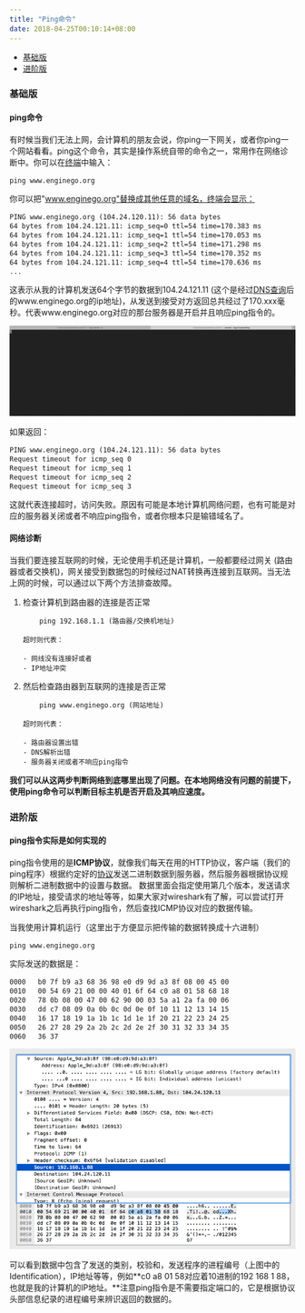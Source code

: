 ```yaml
---
title: "Ping命令"
date: 2018-04-25T00:10:14+08:00
---
```


- [基础版](#基础版)
- [进阶版](#进阶版)

### 基础版

#### ping命令
有时候当我们无法上网，会计算机的朋友会说，你ping一下网关，或者你ping一个网站看看。ping这个命令，其实是操作系统自带的命令之一，常用作在网络诊断中。你可以在[终端](../终端)中输入：

    ping www.enginego.org

你可以把"www.enginego.org"替换成其他任意的域名，终端会显示：

    PING www.enginego.org (104.24.120.11): 56 data bytes
    64 bytes from 104.24.121.11: icmp_seq=0 ttl=54 time=170.383 ms
    64 bytes from 104.24.121.11: icmp_seq=1 ttl=54 time=170.053 ms
    64 bytes from 104.24.121.11: icmp_seq=2 ttl=54 time=171.298 ms
    64 bytes from 104.24.121.11: icmp_seq=3 ttl=54 time=170.352 ms
    64 bytes from 104.24.121.11: icmp_seq=4 ttl=54 time=170.636 ms
    ...

这表示从我的计算机发送64个字节的数据到104.24.121.11 (这个是经过[DNS查询](../dns查询/)后的www.enginego.org的ip地址)，从发送到接受对方返回总共经过了170.xxx毫秒。代表www.enginego.org对应的那台服务器是开启并且响应ping指令的。

![ping_gif](https://raw.githubusercontent.com/EngineGirl/enginegirl.github.io/markdown/images/ping/ping.gif)

如果返回：

    PING www.enginego.org (104.24.121.11): 56 data bytes 
    Request timeout for icmp_seq 0
    Request timeout for icmp_seq 1
    Request timeout for icmp_seq 2
    Request timeout for icmp_seq 3

这就代表连接超时，访问失败。原因有可能是本地计算机网络问题，也有可能是对应的服务器关闭或者不响应ping指令，或者你根本只是输错域名了。

#### 网络诊断
当我们要连接互联网的时候，无论使用手机还是计算机，一般都要经过网关 (路由器或者交换机)，网关接受到数据包的时候经过NAT转换再连接到互联网。当无法上网的时候，可以通过以下两个方法排查故障。

1. 检查计算机到路由器的连接是否正常 
    
           ping 192.168.1.1 (路由器/交换机地址)

       超时则代表：
       
       - 网线没有连接好或者
       - IP地址冲突

2. 然后检查路由器到互联网的连接是否正常

           ping www.enginego.org (网站地址)

       超时则代表：
            
       - 路由器设置出错
       - DNS解析出错
       - 服务器关闭或者不响应ping指令

**我们可以从这两步判断网络到底哪里出现了问题。在本地网络没有问题的前提下，使用ping命令可以判断目标主机是否开启及其响应速度。**

### 进阶版

#### ping指令实际是如何实现的

ping指令使用的是**ICMP协议**，就像我们每天在用的HTTP协议，客户端（我们的ping程序）根据约定好的[协议](../协议/)发送二进制数据到服务器，然后服务器根据协议规则解析二进制数据中的设置与数据。 数据里面会指定使用第几个版本，发送请求的IP地址，接受请求的地址等等，如果大家对wireshark有了解，可以尝试打开wireshark之后再执行ping指令，然后查找ICMP协议对应的数据传输。

当我使用计算机运行（这里出于方便显示把传输的数据转换成十六进制）

    ping www.enginego.org
  
实际发送的数据是：

    0000   b0 7f b9 a3 68 36 98 e0 d9 9d a3 8f 08 00 45 00
    0010   00 54 69 21 00 00 40 01 6f 64 c0 a8 01 58 68 18
    0020   78 0b 08 00 47 00 62 90 00 03 5a a1 2a fa 00 06
    0030   dd c7 08 09 0a 0b 0c 0d 0e 0f 10 11 12 13 14 15
    0040   16 17 18 19 1a 1b 1c 1d 1e 1f 20 21 22 23 24 25
    0050   26 27 28 29 2a 2b 2c 2d 2e 2f 30 31 32 33 34 35
    0060   36 37

![ping_wireshark](https://raw.githubusercontent.com/EngineGirl/enginegirl.github.io/markdown/images/ping/ping_wireshark.png)

可以看到数据中包含了发送的类别，校验和，发送程序的进程编号（上图中的Identification），IP地址等等，例如**c0 a8 01 58对应着10进制的192 168 1 88，也就是我的计算机的IP地址。**注意ping指令是不需要指定端口的，它是根据协议头部信息纪录的进程编号来辨识返回的数据的。
